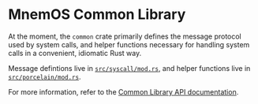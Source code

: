 # MnemOS Common Library

At the moment, the `common` crate primarily defines the message protocol used by system calls, and helper functions necessary for handling system calls in a convenient, idiomatic Rust way.

Message defintions live in [`src/syscall/mod.rs`](https://github.com/jamesmunns/pellegrino/blob/main/firmware/common/src/syscall/mod.rs), and helper functions live in [`src/porcelain/mod.rs`](https://github.com/jamesmunns/pellegrino/blob/main/firmware/common/src/porcelain/mod.rs).

For more information, refer to the [Common Library API documentation].

[Common Library API documentation]: https://docs.rs/mnemos-common/latest/mnemos_common/
